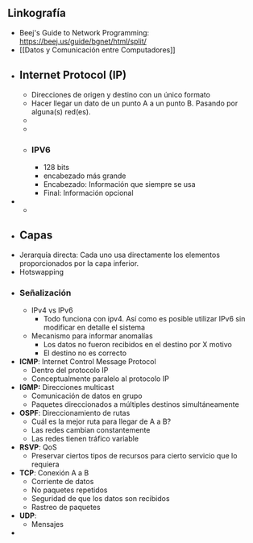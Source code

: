 ## Linkografía
- Beej's Guide to Network Programming: https://beej.us/guide/bgnet/html/split/
- [[Datos y Comunicación entre Computadores]]
- ## Internet Protocol  (IP)
	- Direcciones de origen y destino con un único formato
	- Hacer llegar un dato de un punto A a un punto B. Pasando por alguna(s) red(es).
	-
	-
	- ### IPV6
		- 128 bits
		- encabezado más grande
		- Encabezado: Información que siempre se usa
		- Final: Información opcional
-
	-
- ## Capas
- Jerarquía directa: Cada uno usa directamente los elementos proporcionados por la capa inferior.
- Hotswapping
- ### Señalización
	- IPv4 vs IPv6
		- Todo funciona con ipv4. Así como es posible utilizar IPv6 sin modificar en detalle el sistema
	- Mecanismo para informar anomalías
		- Los datos no fueron recibidos en el destino por X motivo
		- El destino no es correcto
- **ICMP**: Internet Control Message Protocol
	- Dentro del protocolo IP
	- Conceptualmente paralelo al protocolo IP
- **IGMP:** Direcciones multicast
	- Comunicación de datos en grupo
	- Paquetes direccionados a múltiples destinos simultáneamente
- **OSPF**: Direccionamiento de rutas
	- Cuál es la mejor ruta para llegar de A a B?
	- Las redes cambian constantemente
	- Las redes tienen tráfico variable
- **RSVP**: QoS
	- Preservar ciertos tipos de recursos para cierto servicio que lo requiera
- **TCP**: Conexión A a B
	- Corriente de datos
	- No paquetes repetidos
	- Seguridad de que los datos son recibidos
	- Rastreo de paquetes
- **UDP**:
	- Mensajes
-